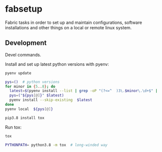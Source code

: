 # fabsetup

Fabric tasks in order to set up and maintain configurations, software
installations and other things on a local or remote linux system.

## Development

Devel commands.

Install and set up latest python versions with pyenv:

```sh
pyenv update

pys=()  # python versions
for minor in {5..8}; do
  latest=$(pyenv install --list | grep -oP "(?<=^  )3\.$minor\.\d+$" | tail -1)
  pys=("${pys[@]}" $latest)
  pyenv install --skip-existing  $latest
done
pyenv local  ${pys[@]}

pip3.8 install tox
```

Run tox:

```sh
tox

PYTHONPATH= python3.8 -m tox  # long-winded way
```
